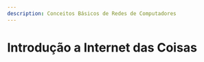 ```yaml
---
description: Conceitos Básicos de Redes de Computadores
---
```


# Introdução a Internet das Coisas


